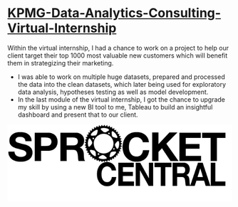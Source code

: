 # [KPMG-Data-Analytics-Consulting-Virtual-Internship](https://github.com/erinnaog/KPMG-Data-Analytics-Consulting-Virtual-Internship)
Within the virtual internship, I had a chance to work on a project to help our client target their top 1000 most valuable new customers which will benefit them in strategizing their marketing. 
- I was able to work on multiple huge datasets, prepared and processed the data into the clean datasets, which later being used for exploratory data analysis, hypotheses testing as well as model development. 
- In the last module of the virtual internship, I got the chance to upgrade my skill by using a new BI tool to me, Tableau to build an insightful dashboard and present that to our client.

![Sprocket_Central_Logo](/images/sprocket_central_logo.png)
